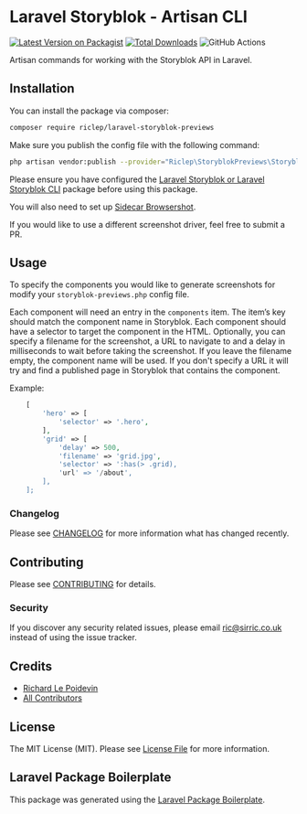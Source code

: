 # Laravel Storyblok - Artisan CLI

[![Latest Version on Packagist](https://img.shields.io/packagist/v/riclep/laravel-storyblok-previews.svg?style=flat-square)](https://packagist.org/packages/riclep/laravel-storyblok-previews)
[![Total Downloads](https://img.shields.io/packagist/dt/riclep/laravel-storyblok-previews.svg?style=flat-square)](https://packagist.org/packages/riclep/laravel-storyblok-previews)
![GitHub Actions](https://github.com/riclep/laravel-storyblok-previews/actions/workflows/main.yml/badge.svg)

Artisan commands for working with the Storyblok API in Laravel.

## Installation

You can install the package via composer:

```bash
composer require riclep/laravel-storyblok-previews
```

Make sure you publish the config file with the following command:

```bash
php artisan vendor:publish --provider="Riclep\StoryblokPreviews\StoryblokPreviewsServiceProvider" --tag="config"
```

Please ensure you have configured the [Laravel Storyblok or Laravel Storyblok CLI](https://ls.sirric.co.uk) package before using this package.

You will also need to set up [Sidecar Browsershot](https://github.com/stefanzweifel/sidecar-browsershot).

If you would like to use a different screenshot driver, feel free to submit a PR.


## Usage

To specify the components you would like to generate screenshots for modify your `storyblok-previews.php` config file.

Each component will need an entry in the `components` item. The item’s key should match the component name in Storyblok. 
Each component should have a selector to target the component in the HTML. Optionally, you can specify a filename for 
the screenshot, a URL to navigate to and a delay in milliseconds to wait before taking the screenshot. If you leave the 
filename empty, the component name will be used. If you don't specify a URL it will try and find a published page in 
Storyblok that contains the component.

Example:

```php
    [
        'hero' => [
            'selector' => '.hero',
        ],
        'grid' => [
            'delay' => 500,
            'filename' => 'grid.jpg',
            'selector' => ':has(> .grid),
            'url' => '/about',
        ],
    ];
```

### Changelog

Please see [CHANGELOG](CHANGELOG.md) for more information what has changed recently.

## Contributing

Please see [CONTRIBUTING](CONTRIBUTING.md) for details.

### Security

If you discover any security related issues, please email ric@sirric.co.uk instead of using the issue tracker.

## Credits

-   [Richard Le Poidevin](https://github.com/riclep)
-   [All Contributors](../../contributors)

## License

The MIT License (MIT). Please see [License File](LICENSE.md) for more information.

## Laravel Package Boilerplate

This package was generated using the [Laravel Package Boilerplate](https://laravelpackageboilerplate.com).
